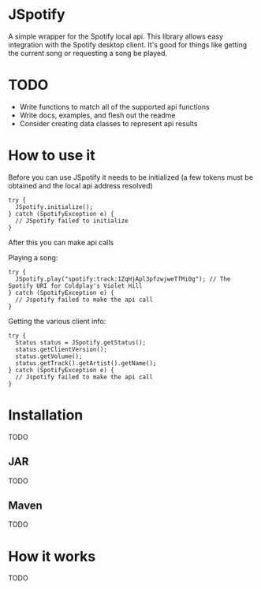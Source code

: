 # JSpotify
A simple wrapper for the Spotify local api.
This library allows easy integration with the Spotify desktop client.
It's good for things like getting the current song or requesting a song be played.

# TODO

- Write functions to match all of the supported api functions
- Write docs, examples, and flesh out the readme
- Consider creating data classes to represent api results

# How to use it

Before you can use JSpotify it needs to be initialized (a few tokens must be obtained and the local api address resolved)

```
try {
  JSpotify.initialize();
} catch (SpotifyException e) {
  // JSpotify failed to initialize
}
```

After this you can make api calls

Playing a song:

```
try {
  JSpotify.play("spotify:track:1ZqHjApl3pfzwjweTfMi0g"); // The Spotify URI for Coldplay's Violet Hill
} catch (SpotifyException e) {
  // Jspotify failed to make the api call
}
```

Getting the various client info:

```
try {
  Status status = JSpotify.getStatus();
  status.getClientVersion();
  status.getVolume();
  status.getTrack().getArtist().getName();
} catch (SpotifyException e) {
  // Jspotify failed to make the api call
}
```

# Installation

TODO

## JAR

TODO

## Maven

TODO

# How it works

TODO
